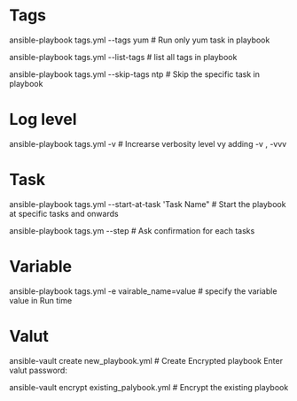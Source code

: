 # Tags

ansible-playbook tags.yml --tags yum    # Run only yum task in playbook

ansible-playbook tags.yml --list-tags   # list all tags in playbook

ansible-playbook tags.yml --skip-tags ntp  # Skip the specific task in playbook

# Log level

ansible-playbook tags.yml -v           # Increarse verbosity level vy adding -v , -vvv

# Task

ansible-playbook tags.yml --start-at-task 'Task Name" # Start the playbook at specific tasks and onwards

ansible-playbook tags.ym --step        # Ask confirmation for each tasks

# Variable

ansible-playbook tags.yml  -e vairable_name=value   # specify the variable value in Run time 

# Valut

ansible-vault create new_playbook.yml   # Create Encrypted playbook
Enter valut password:

ansible-vault encrypt existing_palybook.yml # Encrypt the existing playbook
